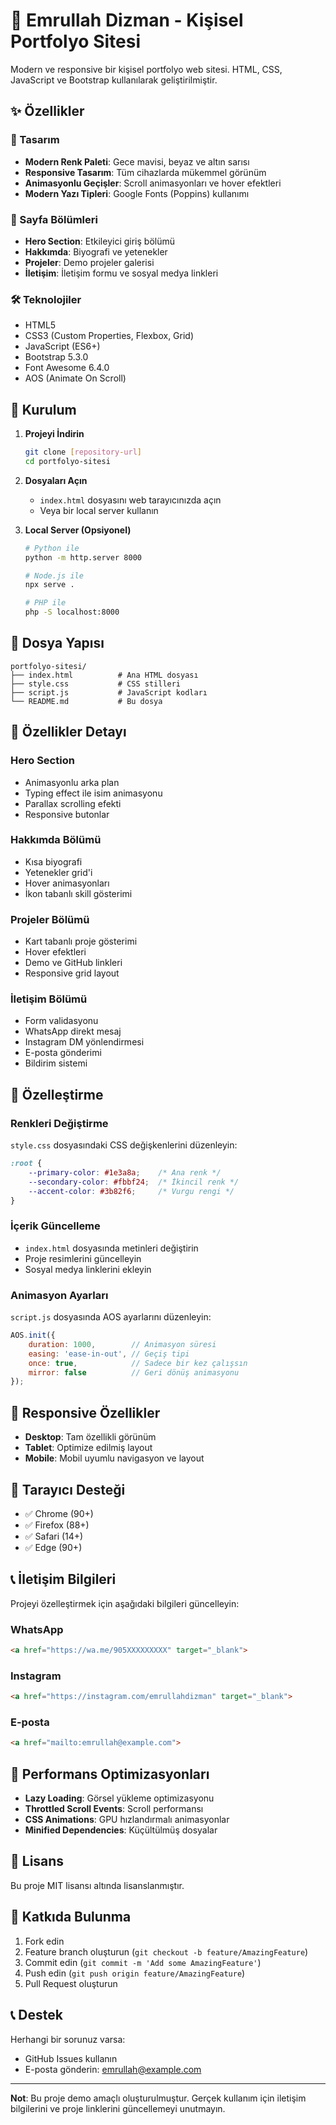 # 🚀 Emrullah Dizman - Kişisel Portfolyo Sitesi

Modern ve responsive bir kişisel portfolyo web sitesi. HTML, CSS, JavaScript ve Bootstrap kullanılarak geliştirilmiştir.

## ✨ Özellikler

### 🎨 Tasarım
- **Modern Renk Paleti**: Gece mavisi, beyaz ve altın sarısı
- **Responsive Tasarım**: Tüm cihazlarda mükemmel görünüm
- **Animasyonlu Geçişler**: Scroll animasyonları ve hover efektleri
- **Modern Yazı Tipleri**: Google Fonts (Poppins) kullanımı

### 📱 Sayfa Bölümleri
- **Hero Section**: Etkileyici giriş bölümü
- **Hakkımda**: Biyografi ve yetenekler
- **Projeler**: Demo projeler galerisi
- **İletişim**: İletişim formu ve sosyal medya linkleri

### 🛠️ Teknolojiler
- HTML5
- CSS3 (Custom Properties, Flexbox, Grid)
- JavaScript (ES6+)
- Bootstrap 5.3.0
- Font Awesome 6.4.0
- AOS (Animate On Scroll)

## 🚀 Kurulum

1. **Projeyi İndirin**
   ```bash
   git clone [repository-url]
   cd portfolyo-sitesi
   ```

2. **Dosyaları Açın**
   - `index.html` dosyasını web tarayıcınızda açın
   - Veya bir local server kullanın

3. **Local Server (Opsiyonel)**
   ```bash
   # Python ile
   python -m http.server 8000
   
   # Node.js ile
   npx serve .
   
   # PHP ile
   php -S localhost:8000
   ```

## 📁 Dosya Yapısı

```
portfolyo-sitesi/
├── index.html          # Ana HTML dosyası
├── style.css           # CSS stilleri
├── script.js           # JavaScript kodları
└── README.md           # Bu dosya
```

## 🎯 Özellikler Detayı

### Hero Section
- Animasyonlu arka plan
- Typing effect ile isim animasyonu
- Parallax scrolling efekti
- Responsive butonlar

### Hakkımda Bölümü
- Kısa biyografi
- Yetenekler grid'i
- Hover animasyonları
- İkon tabanlı skill gösterimi

### Projeler Bölümü
- Kart tabanlı proje gösterimi
- Hover efektleri
- Demo ve GitHub linkleri
- Responsive grid layout

### İletişim Bölümü
- Form validasyonu
- WhatsApp direkt mesaj
- Instagram DM yönlendirmesi
- E-posta gönderimi
- Bildirim sistemi

## 🎨 Özelleştirme

### Renkleri Değiştirme
`style.css` dosyasındaki CSS değişkenlerini düzenleyin:

```css
:root {
    --primary-color: #1e3a8a;    /* Ana renk */
    --secondary-color: #fbbf24;  /* İkincil renk */
    --accent-color: #3b82f6;     /* Vurgu rengi */
}
```

### İçerik Güncelleme
- `index.html` dosyasında metinleri değiştirin
- Proje resimlerini güncelleyin
- Sosyal medya linklerini ekleyin

### Animasyon Ayarları
`script.js` dosyasında AOS ayarlarını düzenleyin:

```javascript
AOS.init({
    duration: 1000,        // Animasyon süresi
    easing: 'ease-in-out', // Geçiş tipi
    once: true,            // Sadece bir kez çalışsın
    mirror: false          // Geri dönüş animasyonu
});
```

## 📱 Responsive Özellikler

- **Desktop**: Tam özellikli görünüm
- **Tablet**: Optimize edilmiş layout
- **Mobile**: Mobil uyumlu navigasyon ve layout

## 🔧 Tarayıcı Desteği

- ✅ Chrome (90+)
- ✅ Firefox (88+)
- ✅ Safari (14+)
- ✅ Edge (90+)

## 📞 İletişim Bilgileri

Projeyi özelleştirmek için aşağıdaki bilgileri güncelleyin:

### WhatsApp
```html
<a href="https://wa.me/905XXXXXXXXX" target="_blank">
```

### Instagram
```html
<a href="https://instagram.com/emrullahdizman" target="_blank">
```

### E-posta
```html
<a href="mailto:emrullah@example.com">
```

## 🚀 Performans Optimizasyonları

- **Lazy Loading**: Görsel yükleme optimizasyonu
- **Throttled Scroll Events**: Scroll performansı
- **CSS Animations**: GPU hızlandırmalı animasyonlar
- **Minified Dependencies**: Küçültülmüş dosyalar

## 📝 Lisans

Bu proje MIT lisansı altında lisanslanmıştır.

## 🤝 Katkıda Bulunma

1. Fork edin
2. Feature branch oluşturun (`git checkout -b feature/AmazingFeature`)
3. Commit edin (`git commit -m 'Add some AmazingFeature'`)
4. Push edin (`git push origin feature/AmazingFeature`)
5. Pull Request oluşturun

## 📞 Destek

Herhangi bir sorunuz varsa:
- GitHub Issues kullanın
- E-posta gönderin: emrullah@example.com

---

**Not**: Bu proje demo amaçlı oluşturulmuştur. Gerçek kullanım için iletişim bilgilerini ve proje linklerini güncellemeyi unutmayın. 